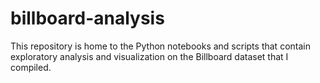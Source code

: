 # billboard-analysis

This repository is home to the Python notebooks and scripts that contain exploratory analysis and visualization on 
the Billboard dataset that I compiled.
